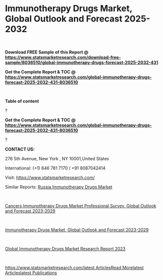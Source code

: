 <h1>Immunotherapy Drugs Market, Global Outlook and Forecast 2025-2032</h1><br/><p><strong>Download FREE Sample of this Report @ <a href="https://www.statsmarketresearch.com/download-free-sample/8036510/global-immunotherapy-drugs-forecast-2025-2032-431">https://www.statsmarketresearch.com/download-free-sample/8036510/global-immunotherapy-drugs-forecast-2025-2032-431</a></strong></p>
 
 
 
 <div><b>Get the Complete Report & TOC @ <a href="https://www.statsmarketresearch.com/global-immunotherapy-drugs-forecast-2025-2032-431-8036510">https://www.statsmarketresearch.com/global-immunotherapy-drugs-forecast-2025-2032-431-8036510</a></b></div>
 
 
 
 <p><br />
 
 <b>Table of content</b></p>
 
 
 
 <p>? </p>
 
 
 
 <div><b>Get the Complete Report & TOC @ <a href="https://www.statsmarketresearch.com/global-immunotherapy-drugs-forecast-2025-2032-431-8036510">https://www.statsmarketresearch.com/global-immunotherapy-drugs-forecast-2025-2032-431-8036510</a></b></div>
 
 
 
 <p>? </p>
 
 
 
 <p><b>CONTACT US:</b><br />
 
 276 5th Avenue, New York , NY 10001,United States<br />
 
 International: (+1) 646 781 7170 / +91 8087042414<br />
 
 Visit: <a href="https://www.statsmarketresearch.com/">https://www.statsmarketresearch.com/</a><br />
 
 Similar Reports: <a href="https://www.statsmarketresearch.com/global-immunotherapy-drugs-forecast-2025-2032-431-8036510">Russia Immunotherapy Drugs Market</a><br />
 
 <br />
 
 <a href="https://www.statsmarketresearch.com/global-immunotherapy-drugs-forecast-2025-2032-431-8036510">Cancers Immunotherapy Drugs Market Professional Survey, Global Outlook and Forecast 2023-2029</a><br />
 
 <br />
 
 <a href="https://www.statsmarketresearch.com/global-immunotherapy-drugs-forecast-2025-2032-431-8036510">Immunotherapy Drugs Market, Global Outlook and Forecast 2023-2029</a><br />
 
 <br />
 
 <a href="https://www.statsmarketresearch.com/global-immunotherapy-drugs-forecast-2025-2032-431-8036510">Global Immunotherapy Drugs Market Research Report 2023</a><br />
 
 <br />
 
 <a href="https://gyeongbokgung.com">https://www.statsmarketresearch.com/</a><a href="https://hallyeomaritime.com">latest Articles</a><a href="https://jingwansa.com">Read More</a><a href="https://nguoiviet.jp/">latest Articles</a><a href="https://www.intelmarketresearch.com/">latest Publications</a></p>